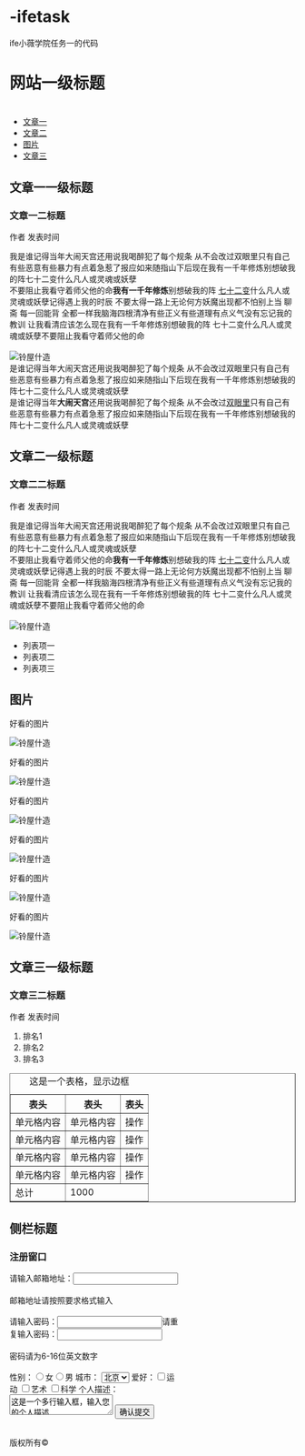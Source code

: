 # -ifetask
ife小薇学院任务一的代码
<!DOCTYPE HTML>
<html>
<head>
<meta charset="utf-8">
<title>ife小薇学院任务一</title>
</head>
<body>
<div><h1>网站一级标题<h1></div>
<div>
 <ul>
  <li><a href="#text1">文章一</a></li>
  <li><a href="#text2">文章二</a></li>
  <li><a href="#text3">图片</a></li>
  <li><a href="#text4">文章三</a></li>
 </ul>
</div>
<div>
 <h2>文章一一级标题</h2>
 <h3>文章一二标题</h3>
 <p>作者&nbsp发表时间</p>
 <p>我是谁记得当年大闹天宫还用说我喝醉犯了每个规条 从不会改过双眼里只有自己<br/>有些恶意有些暴力有点着急惹了报应如来随指山下后现在我有一千年修炼别想破我的阵七十二变什么凡人或灵魂或妖孽<br/>
 不要阻止我看守着师父他的命<b>我有一千年修炼</b>别想破我的阵 <a href="http://ife.baidu.com/">七十二变</a>什么凡人或灵魂或妖孽记得遇上我的时辰 不要太得一路上无论何方妖魔出现都不怕别上当 聊斋 每一回能背 全都一样我脑海四根清净有些正义有些道理有点义气没有忘记我的教训 让我看清应该怎么现在我有一千年修炼别想破我的阵 七十二变什么凡人或灵魂或妖孽不要阻止我看守着师父他的命<br/>
 <br/><img src="https://a-ssl.duitang.com/uploads/item/201504/07/20150407H4443_hCRGj.jpeg" alt="铃屋什造" title="铃屋什造"><br/>
 是谁记得当年大闹天宫还用说我喝醉犯了每个规条 从不会改过双眼里只有自己有些恶意有些暴力有点着急惹了报应如来随指山下后现在我有一千年修炼别想破我的阵七十二变什么凡人或灵魂或妖孽<br/>
 是谁记得当年<b>大闹天宫</b>还用说我喝醉犯了每个规条 从不会改过<a href="http://ife.baidu.com/">双眼里</a>只有自己有些恶意有些暴力有点着急惹了报应如来随指山下后现在我有一千年修炼别想破我的阵七十二变什么凡人或灵魂或妖孽</p>
</div>
 
<div>
 <h2>文章二一级标题</h2>
 <h3>文章二二标题</h3>
 <p>作者&nbsp发表时间</p>
 <p>我是谁记得当年大闹天宫还用说我喝醉犯了每个规条 从不会改过双眼里只有自己<br/>有些恶意有些暴力有点着急惹了报应如来随指山下后现在我有一千年修炼别想破我的阵七十二变什么凡人或灵魂或妖孽<br/>
 不要阻止我看守着师父他的命<b>我有一千年修炼</b>别想破我的阵 <a href="http://ife.baidu.com/">七十二变</a>什么凡人或灵魂或妖孽记得遇上我的时辰 不要太得一路上无论何方妖魔出现都不怕别上当 聊斋 每一回能背 全都一样我脑海四根清净有些正义有些道理有点义气没有忘记我的教训 让我看清应该怎么现在我有一千年修炼别想破我的阵 七十二变什么凡人或灵魂或妖孽不要阻止我看守着师父他的命<br/>
 <br/><img src="https://a-ssl.duitang.com/uploads/item/201207/12/20120712122453_V33TY.thumb.700_0.jpeg" alt="铃屋什造" title="铃屋什造"><br/>
 </p>
 <ul>
  <li>列表项一</li>
  <li>列表项二</li>
  <li>列表项三</li>
 </ul>
</div>
 
<div>
 <h2>图片</h2>
 <p>好看的图片</p>
 <img src="https://a-ssl.duitang.com/uploads/item/201207/12/20120712122453_V33TY.thumb.700_0.jpeg" alt="铃屋什造" title="铃屋什造">
 <p>好看的图片</p>
 <img src="https://a-ssl.duitang.com/uploads/item/201207/12/20120712122453_V33TY.thumb.700_0.jpeg" alt="铃屋什造" title="铃屋什造">
 <p>好看的图片</p>
 <img src="https://a-ssl.duitang.com/uploads/item/201207/12/20120712122453_V33TY.thumb.700_0.jpeg" alt="铃屋什造" title="铃屋什造">
 <p>好看的图片</p>
 <img src="https://a-ssl.duitang.com/uploads/item/201207/12/20120712122453_V33TY.thumb.700_0.jpeg" alt="铃屋什造" title="铃屋什造">
 <p>好看的图片</p>
 <img src="https://a-ssl.duitang.com/uploads/item/201207/12/20120712122453_V33TY.thumb.700_0.jpeg" alt="铃屋什造" title="铃屋什造">
 <p>好看的图片</p>
 <img src="https://a-ssl.duitang.com/uploads/item/201207/12/20120712122453_V33TY.thumb.700_0.jpeg" alt="铃屋什造" title="铃屋什造">
</div>

<div>
 <h2>文章三一级标题</h2>
 <h3>文章三二标题</h3>
 <p>作者&nbsp发表时间</p>
 <ol>
  <li>排名1</li>
  <li>排名2</li>
  <li>排名3</li>
 </ol>
 <table border="1">
  <caption>这是一个表格，显示边框</caption>
  <tr><th>表头</th><th>表头</th><th>表头</th></tr>
  <tr><td>单元格内容</td><td>单元格内容</td><td>操作</td></tr>
  <tr><td>单元格内容</td><td>单元格内容</td><td>操作</td></tr>
  <tr><td>单元格内容</td><td>单元格内容</td><td>操作</td></tr>
  <tr><td>单元格内容</td><td>单元格内容</td><td>操作</td></tr>
  <tr><td>总计</td><td colspan="2">1000</td></tr>
 </table>
</div>

<div style="width:60%">
 <h2>侧栏标题</h2>
 <h3>注册窗口</h3>
 <form>
  请输入邮箱地址：<input type="text" name="mail"><br/><br/>
  邮箱地址请按照要求格式输入<br/><br/>
  请输入密码：<input type="password" name="psd">请重复输入密码：<input type="password" name="repsd"><br/><br/>
  密码请为6-16位英文数字<br/><br/>
  性别：<input type="radio" name="sex" value="female">女<input type="radio" name="sex" value="male">男&nbsp城市：
  <select>
   <option value="chongqing">重庆</option>
   <option value="beijing" selected="selected">北京</option>
   <option value="shenzhen">深圳</option>
  </select>
  爱好：<input type="checkbox" name="interest">运动
  <input type="checkbox" name="interest">艺术
  <input type="checkbox" name="interest">科学
  个人描述：
  <textarea rows="2" cols="20">
这是一个多行输入框，输入您的个人描述
  </textarea>
  <input type="submit" value="确认提交"><br/><br/>
 </form>
</div>
版权所有&#169
</body>
</html>
